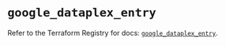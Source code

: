 # `google_dataplex_entry`

Refer to the Terraform Registry for docs: [`google_dataplex_entry`](https://registry.terraform.io/providers/hashicorp/google/6.42.0/docs/resources/dataplex_entry).
